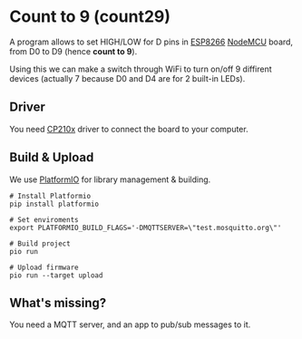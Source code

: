 # Count to 9 (count29)

A program allows to set HIGH/LOW for D pins in [ESP8266][2] [NodeMCU][3] board, from D0
to D9 (hence **count to 9**).

Using this we can make a switch through WiFi to turn on/off 9 diffirent
devices (actually 7 because D0 and D4 are for 2 built-in LEDs).

## Driver

You need [CP210x][0] driver to connect the board to your computer.

## Build & Upload

We use [PlatformIO][1] for library management & building.

```
# Install Platformio
pip install platformio

# Set enviroments
export PLATFORMIO_BUILD_FLAGS='-DMQTTSERVER=\"test.mosquitto.org\"'

# Build project
pio run

# Upload firmware
pio run --target upload
```

## What's missing?

You need a MQTT server, and an app to pub/sub messages to it.


[0]: https://www.silabs.com/products/development-tools/software/usb-to-uart-bridge-vcp-drivers
[1]: https://platformio.org/
[2]: https://en.wikipedia.org/wiki/ESP8266
[3]: https://github.com/nodemcu/nodemcu-devkit-v1.0
